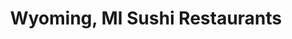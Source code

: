---
layout: city
title: Wyoming, MI Sushi Restaurants
permalink: /michigan/wyoming/
stateAbbr: MI
stateName: Michigan
cityName: Wyoming

---